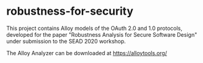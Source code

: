 # robustness-for-security

This project contains Alloy models of the OAuth 2.0 and 1.0 protocols,
developed for the paper "Robustness Analysis for Secure Software
Design" under submission to the SEAD 2020 workshop.

The Alloy Analyzer can be downloaded at https://alloytools.org/

